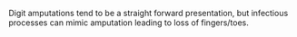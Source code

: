 Digit amputations tend to be a straight forward presentation, but infectious processes can mimic amputation leading to loss of fingers/toes.